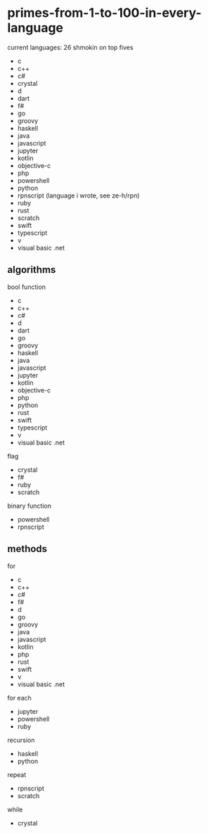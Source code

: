 # primes-from-1-to-100-in-every-language
current languages: 26
shmokin on top fives
- c
- c++
- c#
- crystal
- d
- dart
- f#
- go
- groovy
- haskell
- java
- javascript
- jupyter
- kotlin
- objective-c
- php
- powershell
- python
- rpnscript (language i wrote, see ze-h/rpn)
- ruby
- rust
- scratch
- swift
- typescript
- v
- visual basic .net

## algorithms
bool function
- c
- c++
- c#
- d
- dart
- go
- groovy
- haskell
- java
- javascript
- jupyter
- kotlin
- objective-c
- php
- python
- rust
- swift
- typescript
- v
- visual basic .net

flag
- crystal
- f#
- ruby
- scratch

binary function
- powershell
- rpnscript

## methods
for
- c
- c++
- c#
- f#
- d
- go
- groovy
- java
- javascript
- kotlin
- php
- rust
- swift
- v
- visual basic .net

for each
- jupyter
- powershell
- ruby

recursion
- haskell
- python

repeat
- rpnscript
- scratch

while
- crystal
